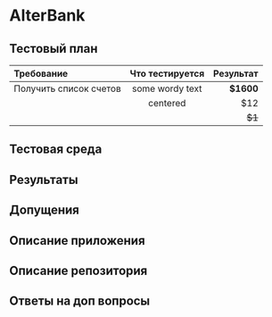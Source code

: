 # AlterBank
## Тестовый план

| Требование             | Что тестируется |   Результат   |
|:-----------------------|:---------------:| -------------:|
| Получить список счетов | some wordy text |     **$1600** |
|                        | centered        |         $12   |
|                        |                 |        ~~$1~~ |

## Тестовая среда 
## Результаты
## Допущения
## Описание приложения
## Описание репозитория
## Ответы на доп вопросы



